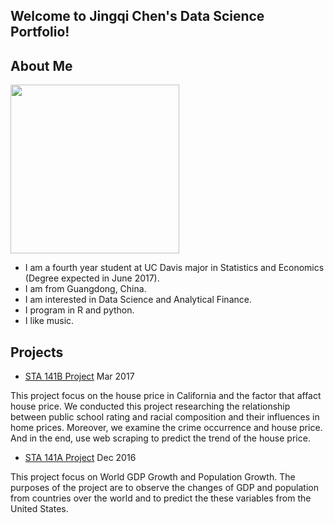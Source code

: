 ## Welcome to Jingqi Chen's Data Science Portfolio!

## About Me

<img src="http://cjacquelineq.github.io/profile.jpg" width="270">

- I am a fourth year student at UC Davis major in Statistics and Economics (Degree expected in June 2017).  
- I am from Guangdong, China.
- I am interested in Data Science and Analytical Finance.
- I program in R and python.
- I like music.




## Projects

- <a href="https://cjacquelineq.github.io/STA141B-Project-House-Price/STA+141B+Project+House+Price.html">STA 141B Project</a>   Mar 2017

This project focus on the house price in California and the factor that affact house price. We conducted this project researching the relationship between public school rating and racial composition and their influences in home prices. Moreover, we examine the crime occurrence and house price. And in the end, use web scraping to predict the trend of the house price.

- <a href="https://cjacquelineq.github.io/ProjectReport.pdf">STA 141A Project</a>   Dec 2016

This project focus on World GDP Growth and Population Growth. The purposes of the project are to observe the changes of GDP and population from countries over the world and to predict the these variables from the United States.


